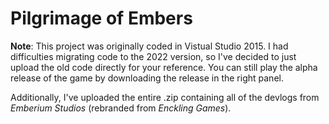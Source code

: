 # Pilgrimage of Embers

**Note**: This project was originally coded in Vistual Studio 2015. I had difficulties migrating code to the 2022 version, so I've decided to just upload the old code directly for your reference. You can still play the alpha release of the game by downloading the release in the right panel.

Additionally, I've uploaded the entire .zip containing all of the devlogs from *Emberium Studios* (rebranded from *Enckling Games*).

